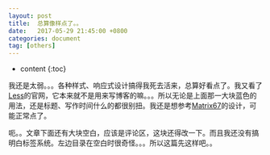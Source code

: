 ```yaml
---
layout: post
title:  总算像样点了。。
date:   2017-05-29 21:45:00 +0800
categories: document
tag: [others]
---
```


* content
{:toc}

我还是太弱。。。各种样式、响应式设计搞得我死去活来，总算好看点了。我又看了[Less](http://lesscss.org/)的官网，它本来就不是用来写博客的嘛。。。所以无论是上面那一大块蓝色的用法，还是标题、写作时间什么的都很别扭。我还是想参考[Matrix67](http://www.matrix67.com/blog/)的设计，可能正常点了。

呃。。文章下面还有大块空白，应该是评论区，这块还得改一下。而且我还没有搞明白标签系统。左边目录在空白时很奇怪。。。所以这篇先这样吧。。